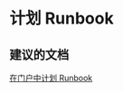 <properties
    pageTitle="Schedule Runbooks"
    description="计划 Runbook"
    service="microsoft.automation"
    resource="automationaccounts"
    authors="kasparks"
    displayOrder="7"
    selfHelpType="resource"
    supportTopicIds=""
    resourceTags=""
    productPesIds=""
    cloudEnvironments="public"
/>


# 计划 Runbook

## **建议的文档**
[在门户中计划 Runbook](http://aka.ms/scheduling-a-runbook)



<!--HONumber=Jun16_HO3-->



